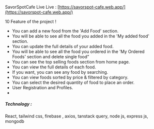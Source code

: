 SavorSpotCafe Live
Live : [https://savorspot-cafe.web.app/](https://savorspot-cafe.web.app/)

10 Feature of the project !


-  You can add a new food from the 'Add Food' section.
-  You will be able to see all the food you added in the 'My added food' section.
-  You can update the full details of your added food.
-  You will be able to see all the food you ordered in the 'My Ordered Foods' section and delete single food"
-  You can see the top selling foods section from home page.
-  You can view the full details of each food.
-  If you want, you can see any food by searching.
-  You can view foods sorted by price & filtered by category.
-  You can select the desired quantity of food to place an order.
-  User Registration and Profiles.
-  
<h5> Technology :</h5> <p>React, tailwind css, firebase , axios, tanstack query,
node js, express js, mongodb</p>

